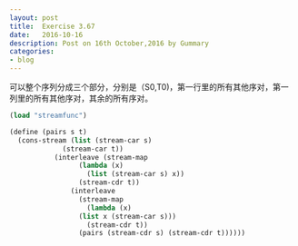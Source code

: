 ```yaml
---
layout: post
title:  Exercise 3.67
date:   2016-10-16
description: Post on 16th October,2016 by Gummary
categories:
- blog
---
```


可以整个序列分成三个部分，分别是（S0,T0)，第一行里的所有其他序对，第一列里的所有其他序对，其余的所有序对。


~~~scheme
(load "streamfunc")

(define (pairs s t)
  (cons-stream (list (stream-car s)
		     (stream-car t))
	       (interleave (stream-map 
			     (lambda (x)
			       (list (stream-car s) x))
			     (stream-cdr t))
			   (interleave 
			     (stream-map
			       (lambda (x)
				 (list x (stream-car s)))
			       (stream-cdr t))
			     (pairs (stream-cdr s) (stream-cdr t))))))
~~~

			     